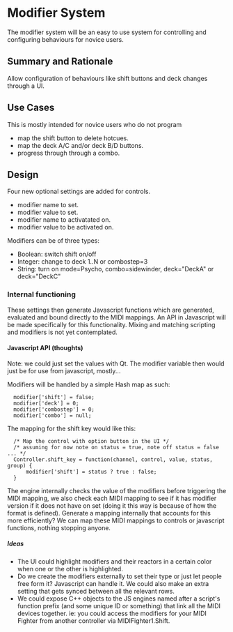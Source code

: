 # Modifier System

The modifier system will be an easy to use system for controlling and
configuring behaviours for novice users.

## Summary and Rationale

Allow configuration of behaviours like shift buttons and deck changes
through a UI.

## Use Cases

This is mostly intended for novice users who do not program

  - map the shift button to delete hotcues.
  - map the deck A/C and/or deck B/D buttons.
  - progress through through a combo.

## Design

Four new optional settings are added for controls.

  - modifier name to set.
  - modifier value to set.
  - modifier name to activatated on.
  - modifier value to be activated on.

Modifiers can be of three types:

  - Boolean: switch shift on/off
  - Integer: change to deck 1..N or combostep=3
  - String: turn on mode=Psycho, combo=sidewinder, deck="DeckA" or
    deck="DeckC"

### Internal functioning

These settings then generate Javascript functions which are generated,
evaluated and bound directly to the MIDI mappings. An API in Javascript
will be made specifically for this functionality. Mixing and matching
scripting and modifiers is not yet contemplated.

#### Javascript API (thoughts)

Note: we could just set the values with Qt. The modifier variable then
would just be for use from javascript, mostly...

Modifiers will be handled by a simple Hash map as such:

``` 
  modifier['shift'] = false;
  modifier['deck'] = 0;
  modifier['combostep'] = 0;
  modifier['combo'] = null;
```

The mapping for the shift key would like this:

``` 
  /* Map the control with option button in the UI */
  /* assuming for now note on status = true, note off status = false ... */
  Controller.shift_key = function(channel, control, value, status, group) {
      modifier['shift'] = status ? true : false;
  }
```

The engine internally checks the value of the modifiers before
triggering the MIDI mapping, we also check each MIDI mapping to see if
it has modifier version if it does not have on set (doing it this way is
because of how the format is defined). Generate a mapping internally
that accounts for this more efficiently? We can map these MIDI mappings
to controls or javascript functions, nothing stopping anyone.

##### Ideas

  - The UI could highlight modifiers and their reactors in a certain
    color when one or the other is highlighted.
  - Do we create the modifiers externally to set their type or just let
    people free form it? Javascript can handle it. We could also make an
    extra setting that gets synced between all the relevant rows.
  - We could expose C++ objects to the JS engines named after a script's
    function prefix (and some unique ID or something) that link all the
    MIDI devices together. ie: you could access the modifiers for your
    MIDI Fighter from another controller via MIDIFighter1.Shift.
